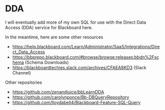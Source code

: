 # DDA
I will eventually add more of my own SQL for use with the Direct Data Access (DDA) service for Blackboard here.

In the meantime, here are some other resources
- https://help.blackboard.com/Learn/Administrator/SaaS/Integrations/Direct_Data_Access
- https://bbprepo.blackboard.com/#browse/browse:releases:bbdn%2Fschema (Schema Downloads)
- https://blackboardtechies.slack.com/archives/CFAEA8KD3  (Slack Channel)


Other repositories 
- https://github.com/zenandjuice/bbLearnDDA
- https://github.com/carolynponce/Bb-DBQueryRepository
- https://github.com/lloydabell4/Blackboard-Feature-SQL-Query

